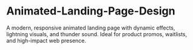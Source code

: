 # Animated-Landing-Page-Design
A modern, responsive animated landing page with dynamic effects, lightning visuals, and thunder sound. Ideal for product promos, waitlists, and high-impact web presence.
